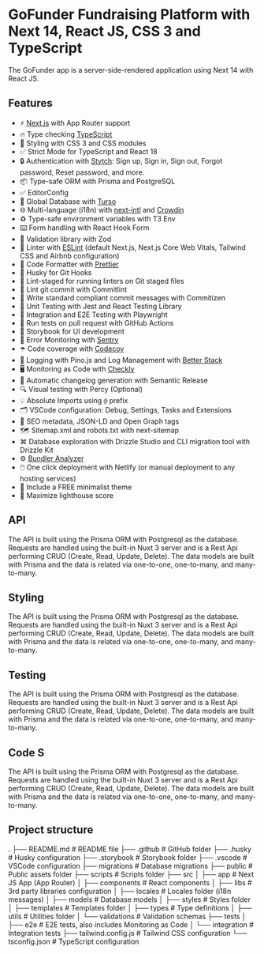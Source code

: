 # GoFunder Fundraising Platform with Next 14, React JS, CSS 3 and TypeScript

The GoFunder app is a server-side-rendered application using Next 14 with React JS.

## Features

-   ⚡ [Next.js](https://nextjs.org/) with App Router support
-   🔥 Type checking [TypeScript](https://www.typescriptlang.org/)
-   💎 Styling with CSS 3 and CSS modules
-   ✅ Strict Mode for TypeScript and React 18
-   🔒 Authentication with [Stytch](https://clerk.com/?utm_source=github&utm_medium=sponsorship&utm_campaign=nextjs-boilerplate): Sign up, Sign in, Sign out, Forgot password, Reset password, and more.
-   📦 Type-safe ORM with Prisma and PostgreSQL
-   ✅ EditorConfig
-   💽 Global Database with [Turso](https://turso.tech/?utm_source=nextjsstarterbp)
-   🌐 Multi-language (i18n) with [next-intl](https://next-intl-docs.vercel.app/) and [Crowdin](https://l.crowdin.com/next-js)
-   ♻️ Type-safe environment variables with T3 Env
-   ⌨️ Form handling with React Hook Form
-   🔴 Validation library with Zod
-   📏 Linter with [ESLint](https://eslint.org/) (default Next.js, Next.js Core Web Vitals, Tailwind CSS and Airbnb configuration)
-   💖 Code Formatter with [Prettier](https://prettier.io/)
-   🦊 Husky for Git Hooks
-   🚫 Lint-staged for running linters on Git staged files
-   🚓 Lint git commit with Commitlint
-   📓 Write standard compliant commit messages with Commitizen
-   🦺 Unit Testing with Jest and React Testing Library
-   🧪 Integration and E2E Testing with Playwright
-   👷 Run tests on pull request with GitHub Actions
-   🎉 Storybook for UI development
-   🚨 Error Monitoring with [Sentry](https://sentry.io/for/nextjs/?utm_source=github&utm_medium=paid-community&utm_campaign=general-fy25q1-nextjs&utm_content=github-banner-nextjsboilerplate-logo)
-   ☂️ Code coverage with [Codecov](https://about.codecov.io/codecov-free-trial/?utm_source=github&utm_medium=paid-community&utm_campaign=general-fy25q1-nextjs&utm_content=github-banner-nextjsboilerplate-logo)
-   📝 Logging with Pino.js and Log Management with [Better Stack](https://betterstack.com/?utm_source=github&utm_medium=sponsorship&utm_campaign=next-js-boilerplate)
-   🖥️ Monitoring as Code with [Checkly](https://www.checklyhq.com/?utm_source=github&utm_medium=sponsorship&utm_campaign=next-js-boilerplate)
-   🎁 Automatic changelog generation with Semantic Release
-   🔍 Visual testing with Percy (Optional)
-   💡 Absolute Imports using `@` prefix
-   🗂 VSCode configuration: Debug, Settings, Tasks and Extensions
-   🤖 SEO metadata, JSON-LD and Open Graph tags
-   🗺️ Sitemap.xml and robots.txt with next-sitemap
-   ⌘ Database exploration with Drizzle Studio and CLI migration tool with Drizzle Kit
-   ⚙️ [Bundler Analyzer](https://www.npmjs.com/package/@next/bundle-analyzer)
-   🖱️ One click deployment with Netlify (or manual deployment to any hosting services)
-   🌈 Include a FREE minimalist theme
-   💯 Maximize lighthouse score

## API

The API is built using the Prisma ORM with Postgresql as the database. Requests are handled using the built-in Nuxt 3 server and is a Rest Api performing CRUD (Create, Read, Update, Delete). The data models are built with Prisma and the data is related via one-to-one, one-to-many, and many-to-many.

## Styling

The API is built using the Prisma ORM with Postgresql as the database. Requests are handled using the built-in Nuxt 3 server and is a Rest Api performing CRUD (Create, Read, Update, Delete). The data models are built with Prisma and the data is related via one-to-one, one-to-many, and many-to-many.

## Testing

The API is built using the Prisma ORM with Postgresql as the database. Requests are handled using the built-in Nuxt 3 server and is a Rest Api performing CRUD (Create, Read, Update, Delete). The data models are built with Prisma and the data is related via one-to-one, one-to-many, and many-to-many.

## Code S

The API is built using the Prisma ORM with Postgresql as the database. Requests are handled using the built-in Nuxt 3 server and is a Rest Api performing CRUD (Create, Read, Update, Delete). The data models are built with Prisma and the data is related via one-to-one, one-to-many, and many-to-many.

## Project structure

.
├── README.md # README file
├── .github # GitHub folder
├── .husky # Husky configuration
├── .storybook # Storybook folder
├── .vscode # VSCode configuration
├── migrations # Database migrations
├── public # Public assets folder
├── scripts # Scripts folder
├── src
│ ├── app # Next JS App (App Router)
│ ├── components # React components
│ ├── libs # 3rd party libraries configuration
│ ├── locales # Locales folder (i18n messages)
│ ├── models # Database models
│ ├── styles # Styles folder
│ ├── templates # Templates folder
│ ├── types # Type definitions
│ ├── utils # Utilities folder
│ └── validations # Validation schemas
├── tests
│ ├── e2e # E2E tests, also includes Monitoring as Code
│ └── integration # Integration tests
├── tailwind.config.js # Tailwind CSS configuration
└── tsconfig.json # TypeScript configuration
